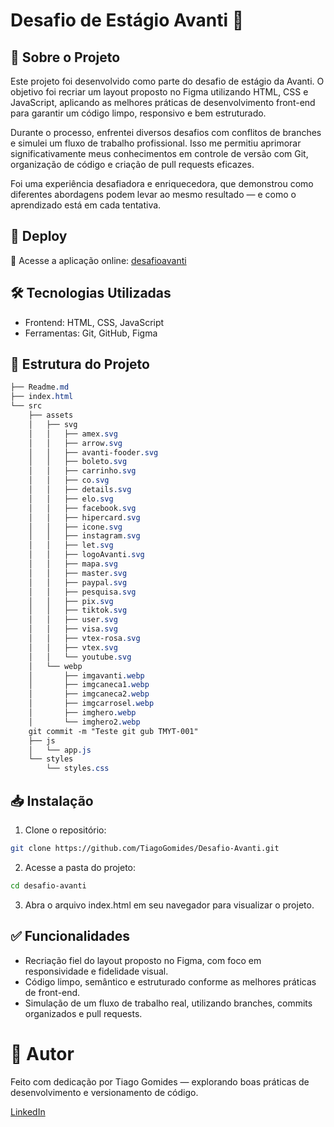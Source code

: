 # Desafio de Estágio Avanti 🚀

## 📌 Sobre o Projeto
Este projeto foi desenvolvido como parte do desafio de estágio da Avanti. O objetivo foi recriar um layout proposto no Figma utilizando HTML, CSS e JavaScript, aplicando as melhores práticas de desenvolvimento front-end para garantir um código limpo, responsivo e bem estruturado.

Durante o processo, enfrentei diversos desafios com conflitos de branches e simulei um fluxo de trabalho profissional. Isso me permitiu aprimorar significativamente meus conhecimentos em controle de versão com Git, organização de código e criação de pull requests eficazes.

Foi uma experiência desafiadora e enriquecedora, que demonstrou como diferentes abordagens podem levar ao mesmo resultado — e como o aprendizado está em cada tentativa.

## 🚀 Deploy
🔗 Acesse a aplicação online: [desafioavanti](https://desafioavanti.netlify.app/)

## 🛠 Tecnologias Utilizadas
- Frontend: HTML, CSS, JavaScript
- Ferramentas: Git, GitHub, Figma

## 📂 Estrutura do Projeto

```css
├── Readme.md
├── index.html
└── src
    ├── assets
    │   ├── svg
    │   │   ├── amex.svg
    │   │   ├── arrow.svg
    │   │   ├── avanti-fooder.svg
    │   │   ├── boleto.svg
    │   │   ├── carrinho.svg
    │   │   ├── co.svg
    │   │   ├── details.svg
    │   │   ├── elo.svg
    │   │   ├── facebook.svg
    │   │   ├── hipercard.svg
    │   │   ├── icone.svg
    │   │   ├── instagram.svg
    │   │   ├── let.svg
    │   │   ├── logoAvanti.svg
    │   │   ├── mapa.svg
    │   │   ├── master.svg
    │   │   ├── paypal.svg
    │   │   ├── pesquisa.svg
    │   │   ├── pix.svg
    │   │   ├── tiktok.svg
    │   │   ├── user.svg
    │   │   ├── visa.svg
    │   │   ├── vtex-rosa.svg
    │   │   ├── vtex.svg
    │   │   └── youtube.svg
    │   └── webp
    │       ├── imgavanti.webp
    │       ├── imgcaneca1.webp
    │       ├── imgcaneca2.webp
    │       ├── imgcarrosel.webp
    │       ├── imghero.webp
    │       └── imghero2.webp
    git commit -m "Teste git gub TMYT-001"
    ├── js
    │   └── app.js
    └── styles
        └── styles.css
```
## 📥 Instalação
1. Clone o repositório:
```bash
git clone https://github.com/TiagoGomides/Desafio-Avanti.git
```

2. Acesse a pasta do projeto:
```bash
cd desafio-avanti
```
3. Abra o arquivo index.html em seu navegador para visualizar o projeto.

## ✅ Funcionalidades
- Recriação fiel do layout proposto no Figma, com foco em responsividade e fidelidade visual.
- Código limpo, semântico e estruturado conforme as melhores práticas de front-end.
- Simulação de um fluxo de trabalho real, utilizando branches, commits organizados e pull requests.

# 👤 Autor
Feito com dedicação por Tiago Gomides — explorando boas práticas de desenvolvimento e versionamento de código.

[LinkedIn](https://www.linkedin.com/in/gomides-tiago/) 